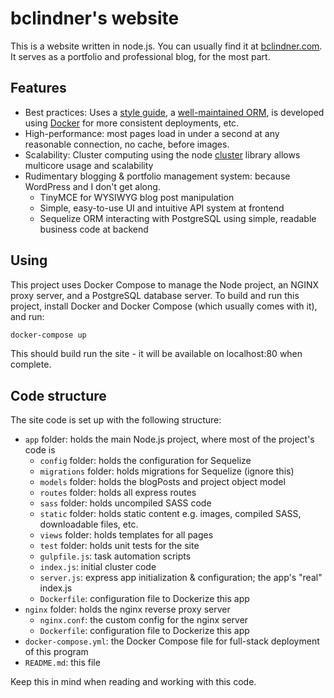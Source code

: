 # bclindner's website

This is a website written in node.js. You can usually find it at [bclindner.com](bclindner.com). It serves as a portfolio and professional blog, for the most part.

## Features

* Best practices: Uses a [style guide](https://standardjs.com/), a [well-maintained ORM](https://www.npmjs.com/package/sequelize), is developed using [Docker](docker.com) for more consistent deployments, etc.
* High-performance: most pages load in under a second at any reasonable connection, no cache, before images.
* Scalability: Cluster computing using the node [cluster](https://nodejs.org/api/cluster.html) library allows multicore usage and scalability
* Rudimentary blogging & portfolio management system: because WordPress and I don't get along.
  * TinyMCE for WYSIWYG blog post manipulation
  * Simple, easy-to-use UI and intuitive API system at frontend
  * Sequelize ORM interacting with PostgreSQL using simple, readable business code at backend

## Using

This project uses Docker Compose to manage the Node project, an NGINX proxy server, and a PostgreSQL database server. To build and run this project, install Docker and Docker Compose (which usually comes with it), and run:

```sh
docker-compose up
```

This should build run the site - it will be available on localhost:80 when complete.

## Code structure

The site code is set up with the following structure:
* `app` folder: holds the main Node.js project, where most of the project's code is
  * `config` folder: holds the configuration for Sequelize
  * `migrations` folder: holds migrations for Sequelize (ignore this)
  * `models` folder: holds the blogPosts and project object model
  * `routes` folder: holds all express routes
  * `sass` folder: holds uncompiled SASS code
  * `static` folder: holds static content e.g. images, compiled SASS, downloadable files, etc.
  * `views` folder: holds templates for all pages
  * `test` folder: holds unit tests for the site
  * `gulpfile.js`: task automation scripts
  * `index.js`: initial cluster code
  * `server.js`: express app initialization & configuration; the app's "real" index.js
  * `Dockerfile`: configuration file to Dockerize this app
* `nginx` folder: holds the nginx reverse proxy server
  * `nginx.conf`: the custom config for the nginx server
  * `Dockerfile`: configuration file to Dockerize this app
* `docker-compose.yml`: the Docker Compose file for full-stack deployment of this program
* `README.md`: this file

Keep this in mind when reading and working with this code.
